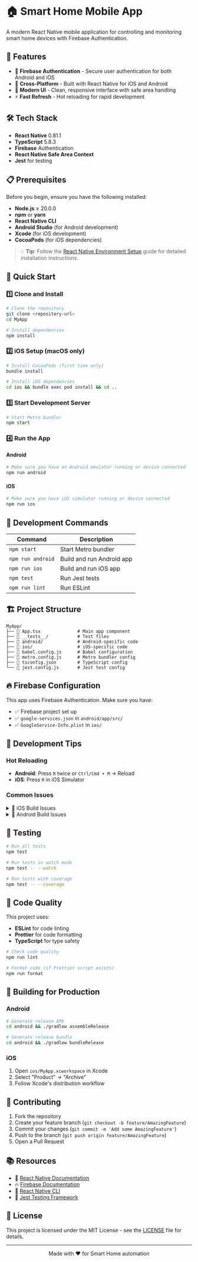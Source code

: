 # 🏠 Smart Home Mobile App

A modern React Native mobile application for controlling and monitoring smart home devices with Firebase Authentication.

## 📱 Features

- 🔐 **Firebase Authentication** - Secure user authentication for both Android and iOS
- 📱 **Cross-Platform** - Built with React Native for iOS and Android
- 🎨 **Modern UI** - Clean, responsive interface with safe area handling
- ⚡ **Fast Refresh** - Hot reloading for rapid development

## 🛠️ Tech Stack

- **React Native** 0.81.1
- **TypeScript** 5.8.3
- **Firebase** Authentication
- **React Native Safe Area Context**
- **Jest** for testing

## 📋 Prerequisites

Before you begin, ensure you have the following installed:

- **Node.js** ≥ 20.0.0
- **npm** or **yarn**
- **React Native CLI**
- **Android Studio** (for Android development)
- **Xcode** (for iOS development)
- **CocoaPods** (for iOS dependencies)

> 💡 **Tip**: Follow the [React Native Environment Setup](https://reactnative.dev/docs/set-up-your-environment) guide for detailed installation instructions.

## 🚀 Quick Start

### 1️⃣ Clone and Install

```bash
# Clone the repository
git clone <repository-url>
cd MyApp

# Install dependencies
npm install
```

### 2️⃣ iOS Setup (macOS only)

```bash
# Install CocoaPods (first time only)
bundle install

# Install iOS dependencies
cd ios && bundle exec pod install && cd ..
```

### 3️⃣ Start Development Server

```bash
# Start Metro bundler
npm start
```

### 4️⃣ Run the App

#### Android
```bash
# Make sure you have an Android emulator running or device connected
npm run android
```

#### iOS
```bash
# Make sure you have iOS simulator running or device connected
npm run ios
```

## 🧪 Development Commands

| Command | Description |
|---------|-------------|
| `npm start` | Start Metro bundler |
| `npm run android` | Build and run Android app |
| `npm run ios` | Build and run iOS app |
| `npm test` | Run Jest tests |
| `npm run lint` | Run ESLint |

## 🏗️ Project Structure

```
MyApp/
├── 📱 App.tsx              # Main app component
├── 🧪 __tests__/           # Test files
├── 🤖 android/             # Android-specific code
├── 🍎 ios/                 # iOS-specific code
├── 🔧 babel.config.js      # Babel configuration
├── 🔧 metro.config.js      # Metro bundler config
├── 🔧 tsconfig.json        # TypeScript config
└── 🔧 jest.config.js       # Jest test config
```

## 🔥 Firebase Configuration

This app uses Firebase Authentication. Make sure you have:

- ✅ Firebase project set up
- ✅ `google-services.json` in `android/app/src/`
- ✅ `GoogleService-Info.plist` in `ios/`

## 🐛 Development Tips

### Hot Reloading
- **Android**: Press `R` twice or `Ctrl/Cmd + M` → Reload
- **iOS**: Press `R` in iOS Simulator

### Common Issues

<details>
<summary>📱 iOS Build Issues</summary>

```bash
# Clean iOS build
cd ios && xcodebuild clean && cd ..

# Reinstall pods
cd ios && bundle exec pod install && cd ..
```
</details>

<details>
<summary>🤖 Android Build Issues</summary>

```bash
# Clean Android build
cd android && ./gradlew clean && cd ..

# Reset Metro cache
npx react-native start --reset-cache
```
</details>

## 🧪 Testing

```bash
# Run all tests
npm test

# Run tests in watch mode
npm test -- --watch

# Run tests with coverage
npm test -- --coverage
```

## 📝 Code Quality

This project uses:
- **ESLint** for code linting
- **Prettier** for code formatting
- **TypeScript** for type safety

```bash
# Check code quality
npm run lint

# Format code (if Prettier script exists)
npm run format
```

## 🚀 Building for Production

### Android
```bash
# Generate release APK
cd android && ./gradlew assembleRelease

# Generate release bundle
cd android && ./gradlew bundleRelease
```

### iOS
1. Open `ios/MyApp.xcworkspace` in Xcode
2. Select "Product" → "Archive"
3. Follow Xcode's distribution workflow

## 🤝 Contributing

1. Fork the repository
2. Create your feature branch (`git checkout -b feature/AmazingFeature`)
3. Commit your changes (`git commit -m 'Add some AmazingFeature'`)
4. Push to the branch (`git push origin feature/AmazingFeature`)
5. Open a Pull Request

## 📚 Resources

- 📖 [React Native Documentation](https://reactnative.dev/docs/getting-started)
- 🔥 [Firebase Documentation](https://firebase.google.com/docs)
- 📱 [React Native CLI](https://github.com/react-native-community/cli)
- 🧪 [Jest Testing Framework](https://jestjs.io/)

## 📄 License

This project is licensed under the MIT License - see the [LICENSE](LICENSE) file for details.

---

<div align="center">
Made with ❤️ for Smart Home automation
</div>
